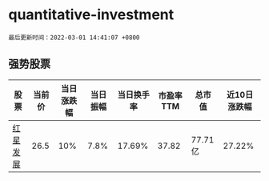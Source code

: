 # quantitative-investment

`最后更新时间：2022-03-01 14:41:07 +0800`

## 强势股票

|股票|当前价|当日涨跌幅|当日振幅|当日换手率|市盈率TTM|总市值|近10日涨跌幅|
|----|----|----|----|----|----|----|----|
|[红星发展](https://xueqiu.com/S/SH600367)|26.5|10%|7.8%|17.69%|37.82|77.71亿|27.22%|
